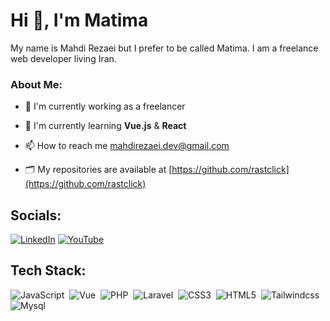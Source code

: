 <h1>Hi 👋, I'm Matima</h1>
My name is Mahdi Rezaei but I prefer to be called Matima. I am a freelance web developer living Iran. 


<h3>About Me:</h3>

- 🔭 I'm currently working as a freelancer

- 🌱 I'm currently learning **Vue.js** & **React**

- 📫 How to reach me [mahdirezaei.dev@gmail.com](mailto:mahdirezaei.dev@gmail.com)

- 🗂 My repositories are available at [https://github.com/rastclick](https://github.com/rastclick)

## Socials:
[![LinkedIn](https://img.shields.io/badge/LinkedIn-%230077B5.svg?logo=linkedin&logoColor=white)](https://linkedin.com/in/mahdirezaei_dev) [![YouTube](https://img.shields.io/badge/YouTube-%23FF0000.svg?logo=YouTube&logoColor=white)](https://youtube.com/@mahdirezaei_dev) 

## Tech Stack:
![JavaScript](https://img.shields.io/badge/-JavaScript-05122A?style=flat&logo=javascript)&nbsp;
![Vue](https://img.shields.io/badge/-Vue-05122A?style=flat&logo=vue.js)&nbsp;
![PHP](https://img.shields.io/badge/-PHP-05122A?style=flat&logo=php)&nbsp;
![Laravel](https://img.shields.io/badge/-Laravel-05122A?style=flat&logo=laravel)&nbsp;
![CSS3](https://img.shields.io/badge/-CSS3-05122A?style=flat&logo=CSS3&logoColor=1572B6)&nbsp;
![HTML5](https://img.shields.io/badge/-HTML5-05122A?style=flat&logo=html5&logoColor=FF5733)&nbsp;
![Tailwindcss](https://img.shields.io/badge/-Tailwind_CSS-05122A?style=flat&logo=tailwindcss)&nbsp;
![Mysql](https://img.shields.io/badge/-Mysql-05122A?style=flat&logo=mysql)&nbsp;


